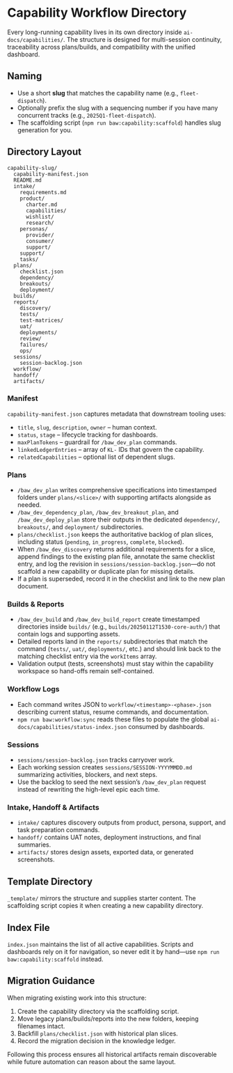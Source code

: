 # Capability Workflow Directory

Every long-running capability lives in its own directory inside `ai-docs/capabilities/`. The structure is designed for multi-session continuity, traceability across plans/builds, and compatibility with the unified dashboard.

## Naming

- Use a short **slug** that matches the capability name (e.g., `fleet-dispatch`).
- Optionally prefix the slug with a sequencing number if you have many concurrent tracks (e.g., `2025Q1-fleet-dispatch`).
- The scaffolding script (`npm run baw:capability:scaffold`) handles slug generation for you.

## Directory Layout

```
capability-slug/
  capability-manifest.json
  README.md
  intake/
    requirements.md
    product/
      charter.md
      capabilities/
      wishlist/
      research/
    personas/
      provider/
      consumer/
      support/
    support/
    tasks/
  plans/
    checklist.json
    dependency/
    breakouts/
    deployment/
  builds/
  reports/
    discovery/
    tests/
    test-matrices/
    uat/
    deployments/
    review/
    failures/
    ops/
  sessions/
    session-backlog.json
  workflow/
  handoff/
  artifacts/
```

### Manifest

`capability-manifest.json` captures metadata that downstream tooling uses:

- `title`, `slug`, `description`, `owner` – human context.
- `status`, `stage` – lifecycle tracking for dashboards.
- `maxPlanTokens` – guardrail for `/baw_dev_plan` commands.
- `linkedLedgerEntries` – array of `KL-` IDs that govern the capability.
- `relatedCapabilities` – optional list of dependent slugs.

### Plans

- `/baw_dev_plan` writes comprehensive specifications into timestamped folders under `plans/<slice>/` with supporting artifacts alongside as needed.
- `/baw_dev_dependency_plan`, `/baw_dev_breakout_plan`, and `/baw_dev_deploy_plan` store their outputs in the dedicated `dependency/`, `breakouts/`, and `deployment/` subdirectories.
- `plans/checklist.json` keeps the authoritative backlog of plan slices, including status (`pending`, `in_progress`, `complete`, `blocked`).
- When `/baw_dev_discovery` returns additional requirements for a slice, append findings to the existing plan file, annotate the same checklist entry, and log the revision in `sessions/session-backlog.json`—do not scaffold a new capability or duplicate plan for missing details.
- If a plan is superseded, record it in the checklist and link to the new plan document.

### Builds & Reports

- `/baw_dev_build` and `/baw_dev_build_report` create timestamped directories inside `builds/` (e.g., `builds/20250112T1530-core-auth/`) that contain logs and supporting assets.
- Detailed reports land in the `reports/` subdirectories that match the command (`tests/`, `uat/`, `deployments/`, etc.) and should link back to the matching checklist entry via the `workItems` array.
- Validation output (tests, screenshots) must stay within the capability workspace so hand-offs remain self-contained.

### Workflow Logs

- Each command writes JSON to `workflow/<timestamp>-<phase>.json` describing current status, resume commands, and documentation.
- `npm run baw:workflow:sync` reads these files to populate the global `ai-docs/capabilities/status-index.json` consumed by dashboards.

### Sessions

- `sessions/session-backlog.json` tracks carryover work.
- Each working session creates `sessions/SESSION-YYYYMMDD.md` summarizing activities, blockers, and next steps.
- Use the backlog to seed the next session’s `/baw_dev_plan` request instead of rewriting the high-level epic each time.

### Intake, Handoff & Artifacts

- `intake/` captures discovery outputs from product, persona, support, and task preparation commands.
- `handoff/` contains UAT notes, deployment instructions, and final summaries.
- `artifacts/` stores design assets, exported data, or generated screenshots.

## Template Directory

`_template/` mirrors the structure and supplies starter content. The scaffolding script copies it when creating a new capability directory.

## Index File

`index.json` maintains the list of all active capabilities. Scripts and dashboards rely on it for navigation, so never edit it by hand—use `npm run baw:capability:scaffold` instead.

## Migration Guidance

When migrating existing work into this structure:

1. Create the capability directory via the scaffolding script.
2. Move legacy plans/builds/reports into the new folders, keeping filenames intact.
3. Backfill `plans/checklist.json` with historical plan slices.
4. Record the migration decision in the knowledge ledger.

Following this process ensures all historical artifacts remain discoverable while future automation can reason about the same layout.

